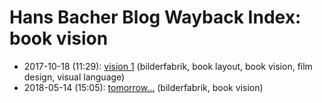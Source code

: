 # Hans Bacher Blog Wayback Index: book vision

* 2017-10-18 (11:29): [vision 1](https://web.archive.org/web/https://one1more2time3.wordpress.com/2017/10/18/vision-1/) (bilderfabrik, book layout, book vision, film design, visual language)
* 2018-05-14 (15:05): [tomorrow…](https://web.archive.org/web/https://one1more2time3.wordpress.com/2018/05/14/tomorrow/) (bilderfabrik, book vision)